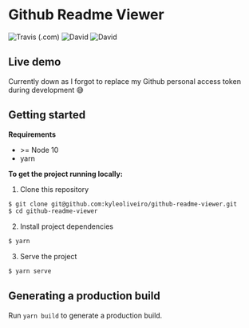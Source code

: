 # Github Readme Viewer

![Travis (.com)](https://img.shields.io/travis/com/kyleoliveiro/github-readme-viewer?style=for-the-badge) ![David](https://img.shields.io/david/kyleoliveiro/github-readme-viewer?style=for-the-badge) ![David](https://img.shields.io/david/dev/kyleoliveiro/github-readme-viewer?style=for-the-badge)

## Live demo
Currently down as I forgot to replace my Github personal access token during development 😅
<!-- [**https://github-readme-viewer.surge.sh**](https://github-readme-viewer.surge.sh) -->

## Getting started
**Requirements**
- \>= Node 10
- yarn

**To get the project running locally:**

1. Clone this repository
```bash
$ git clone git@github.com:kyleoliveiro/github-readme-viewer.git
$ cd github-readme-viewer
```

2. Install project dependencies
```bash
$ yarn
```

3. Serve the project
```bash
$ yarn serve
```

## Generating a production build
Run `yarn build` to generate a production build.
